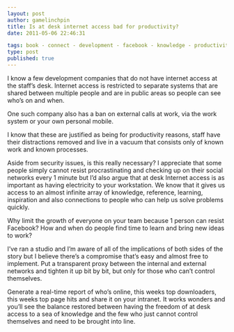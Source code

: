 ```yaml
---
layout: post
author: gamelinchpin
title: Is at desk internet access bad for productivity?
date: 2011-05-06 22:46:31

tags: book - connect - development - facebook - knowledge - productivity - social network
type: post
published: true
---
```

I know a few development companies that do not have internet access at
the staff’s desk. Internet access is restricted to separate systems that
are shared between multiple people and are in public areas so people can
see who’s on and when.

One such company also has a ban on external calls at work, via the work
system or your own personal mobile.

I know that these are justified as being for productivity reasons, staff
have their distractions removed and live in a vacuum that consists only
of known work and known processes.

Aside from security issues, is this really necessary? I appreciate that
some people simply cannot resist procrastinating and checking up on
their social networks every 1 minute but I’d also argue that at desk
Internet access is as important as having electricity to your
workstation. We know that it gives us access to an almost infinite array
of knowledge, reference, learning, inspiration and also connections to
people who can help us solve problems quickly.

Why limit the growth of everyone on your team because 1 person can
resist Facebook? How and when do people find time to learn and bring new
ideas to work?

I’ve ran a studio and I’m aware of all of the implications of both sides
of the story but I believe there’s a compromise that’s easy and almost
free to implement. Put a transparent proxy between the internal and
external networks and tighten it up bit by bit, but only for those who
can’t control themselves.

Generate a real-time report of who’s online, this weeks top downloaders,
this weeks top page hits and share it on your intranet. It works wonders
and you’ll see the balance restored between having the freedom of at
desk access to a sea of knowledge and the few who just cannot control
themselves and need to be brought into line.
